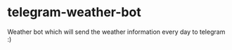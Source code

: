 # telegram-weather-bot
Weather bot which will send the weather information every day to telegram :) 
